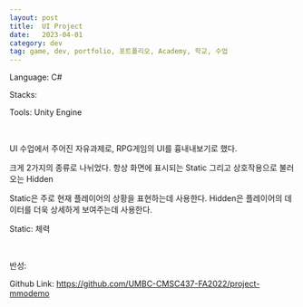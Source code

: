 ```yaml
---
layout: post
title:  UI Project
date:   2023-04-01
category: dev
tag: game, dev, portfolio, 포트폴리오, Academy, 학교, 수업
---
```





Language: C#

Stacks: 

Tools: Unity Engine

<br>

UI 수업에서 주어진 자유과제로, RPG게임의 UI를 흉내내보기로 했다.

크게 2가지의 종류로 나뉘었다.
항상 화면에 표시되는 Static
그리고 상호작용으로 불러오는 Hidden

Static은 주로 현재 플레이어의 상황을 표현하는데 사용한다.
Hidden은 플레이어의 데이터를 더욱 상세하게 보여주는데 사용한다.

Static: 체력





<br>

반성:
    


Github Link:
    https://github.com/UMBC-CMSC437-FA2022/project-mmodemo